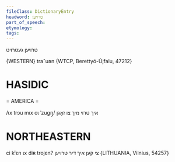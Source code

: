 ```yaml
---
fileClass: DictionaryEntry
headword: טרויען
part_of_speech: 
etymology: 
tags: 
---
```

טרויען
געטרויט

{WESTERN}
traˆuən {WTCP, Berettyó-Újfalu, 47212}

HASIDIC
=======
= AMERICA = 

/ɩx trɔu mɩx cɩ ˈzugŋ̩/ איך טרוי מיך צו זאָגן

NORTHEASTERN
==============

ci kʲɛn ɩx diʀ trojɛn? צי קען איך דיר טרויען {LITHUANIA, Vilnius, 54257}
